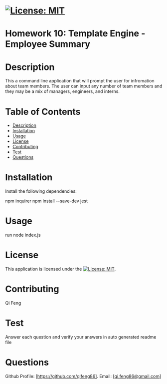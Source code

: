 

# [![License: MIT](https://img.shields.io/badge/License-MIT-yellow.svg)](https://opensource.org/licenses/MIT)

# Homework 10: Template Engine - Employee Summary

# Description

This a command line application that will prompt the user for infromation about team members. The user can input any number of team members and they may be a mix of managers, engineers, and interns.

# Table of Contents
* [Description](#description)
* [Installation](#installation)
* [Usage](#usage)
* [License](#license)
* [Contributing](#contribute)
* [Test](#test)
* [Questions](#questions)

# Installation

Install the following dependencies:


npm inquirer
npm install --save-dev jest


# Usage

run node index.js

# License

This application is licensed under the [![License: MIT](https://img.shields.io/badge/License-MIT-yellow.svg)](https://opensource.org/licenses/MIT).

# Contributing

Qi Feng

# Test


Answer each question and verify your answers in auto generated readme file


# Questions

Github Profile: [https://github.com/qifeng86]. Email: [qi.feng86@gmail.com]
